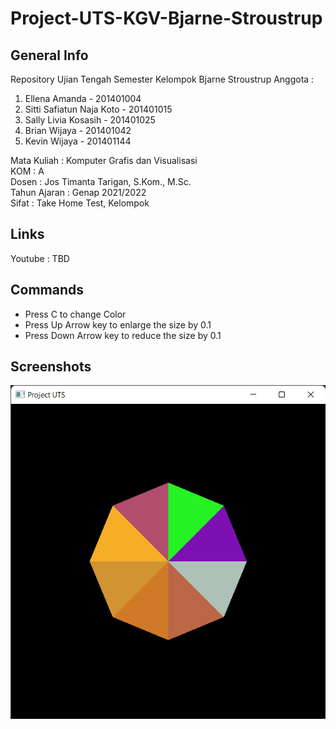 # Project-UTS-KGV-Bjarne-Stroustrup

## General Info
Repository Ujian Tengah Semester
Kelompok Bjarne Stroustrup
Anggota : 
1. Ellena Amanda - 201401004
2. Sitti Safiatun Naja Koto - 201401015
3. Sally Livia Kosasih - 201401025
4. Brian Wijaya - 201401042
5. Kevin Wijaya - 201401144

Mata Kuliah : Komputer Grafis dan Visualisasi  
KOM : A  
Dosen : Jos Timanta Tarigan, S.Kom., M.Sc.  
Tahun Ajaran : Genap 2021/2022  
Sifat : Take Home Test, Kelompok

## Links
Youtube : TBD

## Commands

- Press C to change Color
- Press Up Arrow key to enlarge the size by 0.1
- Press Down Arrow key to reduce the size by 0.1

## Screenshots

![alt_text](https://github.com/briannzw/Project-UTS-KGV-Bjarne-Stroustrup/blob/master/Screenshots/Screenshot_0.png "Screenshot Project UTS")
